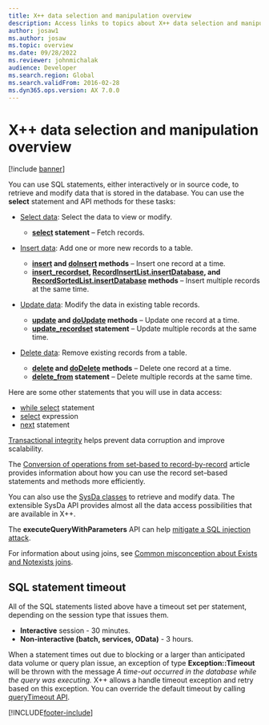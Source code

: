```yaml
---
title: X++ data selection and manipulation overview
description: Access links to topics about X++ data selection and manipulation, including information about SQL statement timeouts.
author: josaw1
ms.author: josaw
ms.topic: overview
ms.date: 09/28/2022
ms.reviewer: johnmichalak
audience: Developer
ms.search.region: Global
ms.search.validFrom: 2016-02-28
ms.dyn365.ops.version: AX 7.0.0
---
```


# X++ data selection and manipulation overview

[!include [banner](../../includes/banner.md)]

You can use SQL statements, either interactively or in source code, to retrieve and modify data that is stored in the database. You can use the **select** statement and API methods for these tasks:

- [Select data](xpp-select.md): Select the data to view or modify.

    - **[select](xpp-select-statement.md) statement** – Fetch records.

- [Insert data](xpp-insert.md): Add one or more new records to a table.

    - **[insert](xpp-insert.md#insert-method) and [doInsert](xpp-insert.md#do-insert-method) methods** – Insert one record at a time.
    - **[insert\_recordset](xpp-insert.md#insert-recordset-statement), [RecordInsertList.insertDatabase](/dotnet/api/dynamics.ax.application#method-insertdatabase), and [RecordSortedList.insertDatabase](/dotnet/api/dynamics.ax.application#method-insertdatabase) methods** – Insert multiple records at the same time.

- [Update data](xpp-update.md): Modify the data in existing table records.

    - **[update](xpp-update.md#update-method) and [doUpdate](xpp-update.md#do-update-method) methods** – Update one record at a time.
    - **[update\_recordset](xpp-update.md#update-recordset-statement) statement** – Update multiple records at the same time.

- [Delete data](xpp-delete.md): Remove existing records from a table.

    - **[delete](xpp-delete.md#delete-method) and [doDelete](xpp-delete.md#do-delete-method) methods** – Delete one record at a time.
    - **[delete\_from](xpp-delete.md#delete-from-statement) statement** – Delete multiple records at the same time.

Here are some other statements that you will use in data access:

- [while select](xpp-while-select.md) statement
- [select](xpp-select-expression.md) expression
- [next](xpp-select.md) statement

[Transactional integrity](xpp-transaction.md) helps prevent data corruption and improve scalability.

The [Conversion of operations from set-based to record-by-record](xpp-data-perf.md) article provides information about how you can use the record set–based statements and methods more efficiently.

You can also use the [SysDa classes](../sysda.md) to retrieve and modify data. The extensible SysDa API provides almost all the data access possibilities that are available in X++.

The **executeQueryWithParameters** API can help [mitigate a SQL injection attack](../query-with-parameters.md).

For information about using joins, see [Common misconception about Exists and Notexists joins](https://community.dynamics.com/365/financeandoperations/b/peter-s-x-developer-blog/posts/common-misconception-about-exists-and-notexists-joins).

## SQL statement timeout

All of the SQL statements listed above have a timeout set per statement, depending on the session type that issues them.  

- **Interactive** session - 30 minutes.
- **Non-interactive (batch, services, OData)** - 3 hours. 

When a statement times out due to blocking or a larger than anticipated data volume or query plan issue, an exception of type **Exception::Timeout** will be thrown with the message *A time-out occurred in the database while the query was executing.* X++ allows a handle timeout exception and retry based on this exception. You can override the default timeout by calling [queryTimeout API](/dotnet/api/microsoft.dynamics.ax.xpp.common.querytimeout).

[!INCLUDE[footer-include](../../../../includes/footer-banner.md)]
